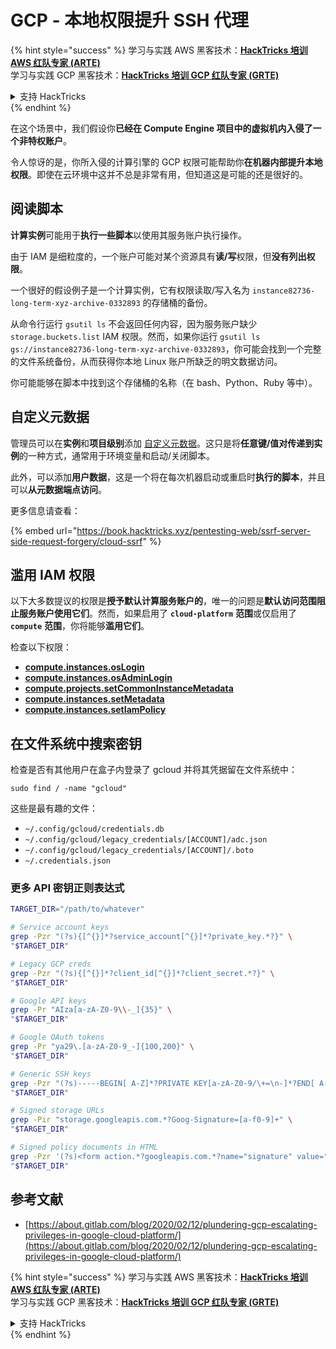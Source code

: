 # GCP - 本地权限提升 SSH 代理

{% hint style="success" %}
学习与实践 AWS 黑客技术：<img src="../../../.gitbook/assets/image (1) (1) (1).png" alt="" data-size="line">[**HackTricks 培训 AWS 红队专家 (ARTE)**](https://training.hacktricks.xyz/courses/arte)<img src="../../../.gitbook/assets/image (1) (1) (1).png" alt="" data-size="line">\
学习与实践 GCP 黑客技术：<img src="../../../.gitbook/assets/image (2).png" alt="" data-size="line">[**HackTricks 培训 GCP 红队专家 (GRTE)**<img src="../../../.gitbook/assets/image (2).png" alt="" data-size="line">](https://training.hacktricks.xyz/courses/grte)

<details>

<summary>支持 HackTricks</summary>

* 查看 [**订阅计划**](https://github.com/sponsors/carlospolop)!
* **加入** 💬 [**Discord 群组**](https://discord.gg/hRep4RUj7f) 或 [**Telegram 群组**](https://t.me/peass) 或 **关注** 我们的 **Twitter** 🐦 [**@hacktricks\_live**](https://twitter.com/hacktricks_live)**.**
* **通过向** [**HackTricks**](https://github.com/carlospolop/hacktricks) 和 [**HackTricks Cloud**](https://github.com/carlospolop/hacktricks-cloud) GitHub 仓库提交 PR 分享黑客技巧。

</details>
{% endhint %}

在这个场景中，我们假设你**已经在 Compute Engine 项目中的虚拟机内入侵了一个非特权账户**。

令人惊讶的是，你所入侵的计算引擎的 GCP 权限可能帮助你**在机器内部提升本地权限**。即使在云环境中这并不总是非常有用，但知道这是可能的还是很好的。

## 阅读脚本 <a href="#follow-the-scripts" id="follow-the-scripts"></a>

**计算实例**可能用于**执行一些脚本**以使用其服务账户执行操作。

由于 IAM 是细粒度的，一个账户可能对某个资源具有**读/写**权限，但**没有列出权限**。

一个很好的假设例子是一个计算实例，它有权限读取/写入名为 `instance82736-long-term-xyz-archive-0332893` 的存储桶的备份。

从命令行运行 `gsutil ls` 不会返回任何内容，因为服务账户缺少 `storage.buckets.list` IAM 权限。然而，如果你运行 `gsutil ls gs://instance82736-long-term-xyz-archive-0332893`，你可能会找到一个完整的文件系统备份，从而获得你本地 Linux 账户所缺乏的明文数据访问。

你可能能够在脚本中找到这个存储桶的名称（在 bash、Python、Ruby 等中）。

## 自定义元数据

管理员可以在**实例**和**项目级别**添加 [自定义元数据](https://cloud.google.com/compute/docs/storing-retrieving-metadata#custom)。这只是将**任意键/值对传递到实例**的一种方式，通常用于环境变量和启动/关闭脚本。

此外，可以添加**用户数据**，这是一个将在每次机器启动或重启时**执行的脚本**，并且可以**从元数据端点访问**。

更多信息请查看：

{% embed url="https://book.hacktricks.xyz/pentesting-web/ssrf-server-side-request-forgery/cloud-ssrf" %}

## **滥用 IAM 权限**

以下大多数提议的权限是**授予默认计算服务账户的**，唯一的问题是**默认访问范围阻止服务账户使用它们**。然而，如果启用了 **`cloud-platform`** **范围**或仅启用了 **`compute`** **范围**，你将能够**滥用它们**。

检查以下权限：

* [**compute.instances.osLogin**](gcp-compute-privesc/#compute.instances.oslogin)
* [**compute.instances.osAdminLogin**](gcp-compute-privesc/#compute.instances.osadminlogin)
* [**compute.projects.setCommonInstanceMetadata**](gcp-compute-privesc/#compute.projects.setcommoninstancemetadata)
* [**compute.instances.setMetadata**](gcp-compute-privesc/#compute.instances.setmetadata)
* [**compute.instances.setIamPolicy**](gcp-compute-privesc/#compute.instances.setiampolicy)

## 在文件系统中搜索密钥

检查是否有其他用户在盒子内登录了 gcloud 并将其凭据留在文件系统中：
```
sudo find / -name "gcloud"
```
这些是最有趣的文件：

* `~/.config/gcloud/credentials.db`
* `~/.config/gcloud/legacy_credentials/[ACCOUNT]/adc.json`
* `~/.config/gcloud/legacy_credentials/[ACCOUNT]/.boto`
* `~/.credentials.json`

### 更多 API 密钥正则表达式
```bash
TARGET_DIR="/path/to/whatever"

# Service account keys
grep -Pzr "(?s){[^{}]*?service_account[^{}]*?private_key.*?}" \
"$TARGET_DIR"

# Legacy GCP creds
grep -Pzr "(?s){[^{}]*?client_id[^{}]*?client_secret.*?}" \
"$TARGET_DIR"

# Google API keys
grep -Pr "AIza[a-zA-Z0-9\\-_]{35}" \
"$TARGET_DIR"

# Google OAuth tokens
grep -Pr "ya29\.[a-zA-Z0-9_-]{100,200}" \
"$TARGET_DIR"

# Generic SSH keys
grep -Pzr "(?s)-----BEGIN[ A-Z]*?PRIVATE KEY[a-zA-Z0-9/\+=\n-]*?END[ A-Z]*?PRIVATE KEY-----" \
"$TARGET_DIR"

# Signed storage URLs
grep -Pir "storage.googleapis.com.*?Goog-Signature=[a-f0-9]+" \
"$TARGET_DIR"

# Signed policy documents in HTML
grep -Pzr '(?s)<form action.*?googleapis.com.*?name="signature" value=".*?">' \
"$TARGET_DIR"
```
## 参考文献

* [https://about.gitlab.com/blog/2020/02/12/plundering-gcp-escalating-privileges-in-google-cloud-platform/](https://about.gitlab.com/blog/2020/02/12/plundering-gcp-escalating-privileges-in-google-cloud-platform/)

{% hint style="success" %}
学习与实践 AWS 黑客技术：<img src="../../../.gitbook/assets/image (1) (1) (1).png" alt="" data-size="line">[**HackTricks 培训 AWS 红队专家 (ARTE)**](https://training.hacktricks.xyz/courses/arte)<img src="../../../.gitbook/assets/image (1) (1) (1).png" alt="" data-size="line">\
学习与实践 GCP 黑客技术：<img src="../../../.gitbook/assets/image (2).png" alt="" data-size="line">[**HackTricks 培训 GCP 红队专家 (GRTE)**<img src="../../../.gitbook/assets/image (2).png" alt="" data-size="line">](https://training.hacktricks.xyz/courses/grte)

<details>

<summary>支持 HackTricks</summary>

* 查看 [**订阅计划**](https://github.com/sponsors/carlospolop)!
* **加入** 💬 [**Discord 群组**](https://discord.gg/hRep4RUj7f) 或 [**Telegram 群组**](https://t.me/peass) 或 **在** **Twitter** 🐦 **上关注我们** [**@hacktricks\_live**](https://twitter.com/hacktricks_live)**.**
* **通过向** [**HackTricks**](https://github.com/carlospolop/hacktricks) 和 [**HackTricks Cloud**](https://github.com/carlospolop/hacktricks-cloud) GitHub 仓库提交 PR 来分享黑客技巧。

</details>
{% endhint %}
